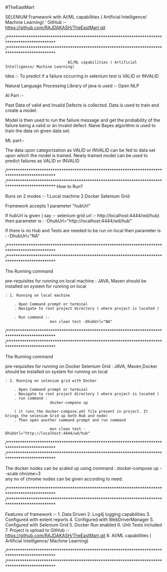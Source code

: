 #TheEastMart

SELENIUM Framework with AI/ML capabilities ( Artificial Intelligence/ Machine Learning)
'
GitHub :- https://github.com/RAJDAKASH/TheEastMart.git

/**********************************************************************************************
/**********************************************************************************************



								AI/ML capabilities ( Artificial Intelligence/ Machine Learning)

Idea :- To predict if a failure occurring in selenium test is VALID or INVALID

Natural Language Processing Library of java is used :- Open NLP

AI Part :- 

Past Data of valid and Invalid Defects is collected.
Data is used to train and create a model.

Model is then used to run the failure message and get the probability of the failure being a valid or an Invalid defect.
Naive Bayes algorithm is used to train the data on given data set.

ML part:- 

The data upon categorization as VALID or INVALID can be fed to data set upon which the model is trained.
Newly trained model can be used to predict failures as VALID or INVALID 


/**********************************************************************************************
/**********************************************************************************************
How to Run?

Runs on 2 modes :- 
	1.Local machine 
	2.Docker Selenium Grid 

Framework accepts 1 parameter "hubUrl"

If hubUrl is given ( say :- selenium grid url :- http://localhost:4444/wd/hub)
then parameter is :  -DhubUrl="http://localhost:4444/wd/hub"

If there is no Hub and Tests are needed to be run on local 
then parameter is :  -DhubUrl="NA"

/**********************************************************************************************
/**********************************************************************************************

The Running command

pre-requisites for running on local machine : JAVA, Maven should be installed on system for running on local

	: 1. Running on local machine
	
		. Open Command prompt or terminal
		. Navigate to root project directory ( where project is located )
		
		. Run command :- 
						mvn clean test -DhubUrl="NA"

/**********************************************************************************************
/**********************************************************************************************

The Running command

pre-requisites for running on Docker Selenium Grid : JAVA, Maven,Docker should be installed on system for running on local		
	
	: 2. Running on selenium grid with Docker
	
		. Open Command prompt or terminal
		. Navigate to root project directory ( where project is located )
		. run command : 
						docker-compose up   
						 
		( it runs the docker-compose.yml file present in project. It brings the selenium Grid up both Hub and node)
		. Then open another command prompt and run command 
						
						mvn clean test -DhubUrl="http://localhost:4444/wd/hub"	
						

/**********************************************************************************************
/**********************************************************************************************

The docker nodes can be scaled up using command : docker-compose up --scale chrome=3   
any no of chrome nodes can be given according to need.

/**********************************************************************************************
/**********************************************************************************************

Features of framework  :-
	1. Data Driven
	2. Log4j logging capabilities
	3. Configured with extent reports
	4. Configured with WebDriverManager
	5. Configured with Selenium Grid
	5. Docker Run enabled
	6. Unit Tests included 
	7. Project is upload to GitHub   :- https://github.com/RAJDAKASH/TheEastMart.git
	8. AI/ML capabilities ( Artificial Intelligence/ Machine Learning)
	
/**********************************************************************************************
/**********************************************************************************************


